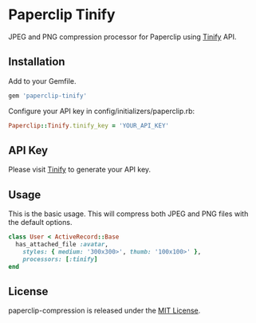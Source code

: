 # Paperclip Tinify

JPEG and PNG compression processor for Paperclip using [Tinify](http://tinify.com) API.

## Installation

Add to your Gemfile.

````ruby
gem 'paperclip-tinify'
````

Configure your API key in config/initializers/paperclip.rb:

````ruby
Paperclip::Tinify.tinify_key = 'YOUR_API_KEY'
````

## API Key

Please visit [Tinify](http://tinify.com) to generate your API key.

## Usage
This is the basic usage. This will compress both JPEG and PNG files with the default options.

````ruby
class User < ActiveRecord::Base
  has_attached_file :avatar,
    styles: { medium: '300x300>', thumb: '100x100>' },
    processors: [:tinify]
end
````

## License
paperclip-compression is released under the [MIT License](https://github.com/emrekutlu/paperclip-compression/blob/master/LICENSE.txt).


